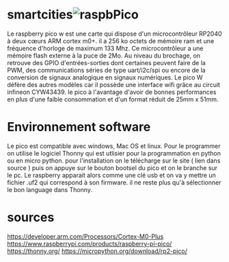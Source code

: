 # smartcities![raspbPico](https://user-images.githubusercontent.com/125506518/219489552-a02c9c55-1c30-4474-accf-235a417fcaef.JPG)

Le raspberry pico w est une carte qui dispose d'un microcontrôleur RP2040 à deux cœurs ARM cortex m0+. il a 256 ko octets de mémoire ram et une fréquence d'horloge de maximum 133 Mhz. Ce microcontrôleur a une mémoire flash externe à la puce de 2Mo. Au niveau du brochage, on retrouve des GPIO d'entrées-sorties dont certaines peuvent faire de la PWM, des communications séries de type uart/i2c/spi ou encore de la conversion de signaux analogique en signaux numériques. Le pico W défère des autres modèles car il possède une interface wifi grâce au circuit infineon CYW43439. le pico à l'avantage d'avoir de bonnes performances en plus d'une faible consommation et d'un format réduit de 25mm x 51mm. 


# Environnement software 

Le pico est compatible avec windows, Mac OS et linux. Pour le programmer on utilise le logiciel Thonny qui est utlisier pour la programmation en python ou en micro python. pour l'installation on le télécharge sur le site ( lien dans source ) puis on appuye sur le bouton bootsel du pico et on le branche sur le pc. Le raspberry apparait alors comme une clé usb et on va y mettre un fichier .uf2 qui correspond à son firmware. il ne reste plus qu'à sélectionner le bon language dans Thonny. 




# sources 

https://developer.arm.com/Processors/Cortex-M0-Plus
https://www.raspberrypi.com/products/raspberry-pi-pico/
https://thonny.org/
https://micropython.org/download/rp2-pico/

